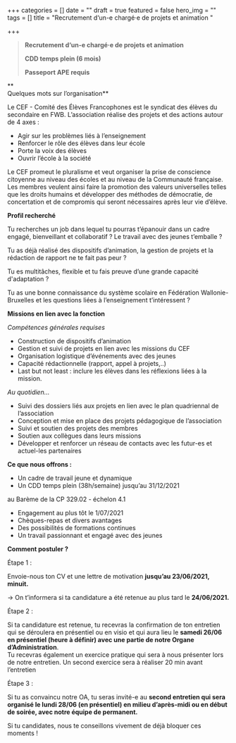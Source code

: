 +++
categories = []
date = ""
draft = true
featured = false
hero_img = ""
tags = []
title = "Recrutement d‘un-e chargé·e de projets et animation "

+++
> **Recrutement d‘un-e chargé·e de projets et animation**
>
> **CDD temps plein (6 mois)**
>
> **Passeport APE requis**

**  
Quelques mots sur l’organisation**

Le CEF - Comité des Élèves Francophones est le syndicat des élèves du secondaire en FWB. L’association réalise des projets et des actions autour de 4 axes :

* Agir sur les problèmes liés à l’enseignement
* Renforcer le rôle des élèves dans leur école
* Porte la voix des élèves
* Ouvrir l’école à la société

Le CEF promeut le pluralisme et veut organiser la prise de conscience citoyenne au niveau des écoles et au niveau de la Communauté française. Les membres veulent ainsi faire la promotion des valeurs universelles telles que les droits humains et développer des méthodes de démocratie, de concertation et de compromis qui seront nécessaires après leur vie d’élève.

**Profil recherché**

Tu recherches un job dans lequel tu pourras t’épanouir dans un cadre engagé, bienveillant et collaboratif ? Le travail avec des jeunes t’emballe ?

Tu as déjà réalisé des dispositifs d’animation, la gestion de projets et la rédaction de rapport ne te fait pas peur ?

Tu es multitâches, flexible et tu fais preuve d’une grande capacité d'adaptation ?  
  
Tu as une bonne connaissance du système scolaire en Fédération Wallonie-Bruxelles et les questions liées à l’enseignement t’intéressent ?

**Missions en lien avec la fonction**

_Compétences générales requises_

* Construction de dispositifs d’animation
* Gestion et suivi de projets en lien avec les missions du CEF
* Organisation logistique d’événements avec des jeunes
* Capacité rédactionnelle (rapport, appel à projets,..)
* Last but not least : inclure les élèves dans les réflexions liées à la mission.

_Au quotidien…_

* Suivi des dossiers liés aux projets en lien avec le plan quadriennal de l’association
* Conception et mise en place des projets pédagogique de l’association
* Suivi et soutien des projets des membres
* Soutien aux collègues dans leurs missions
* Développer et renforcer un réseau de contacts avec les futur-es et actuel-les partenaires

**Ce que nous offrons :**

* Un cadre de travail jeune et dynamique
* Un CDD temps plein (38h/semaine) jusqu’au 31/12/2021

au Barème de la CP 329.02 - échelon 4.1

* Engagement au plus tôt le 1/07/2021
* Chèques-repas et divers avantages
* Des possibilités de formations continues
* Un travail passionnant et engagé avec des jeunes

**Comment postuler ?**

Étape 1 :

Envoie-nous ton CV et une lettre de motivation **jusqu’au 23/06/2021, minuit.**

→ On t’informera si ta candidature a été retenue au plus tard le **24/06/2021.**

Étape 2 :

Si ta candidature est retenue, tu recevras la confirmation de ton entretien qui se déroulera en présentiel ou en visio et qui aura lieu le **samedi 26/06 en présentiel (heure à définir) avec une partie de notre Organe d’Administration**.   
Tu recevras également un exercice pratique qui sera à nous présenter lors de notre entretien. Un second exercice sera à réaliser 20 min avant l’entretien

Étape 3 :

Si tu as convaincu notre OA, tu seras invité-e au **second entretien qui sera organisé le lundi 28/06 (en présentiel) en milieu d’après-midi ou en début de soirée, avec notre équipe de permanent.**

  
Si tu candidates, nous te conseillons vivement de déjà bloquer ces moments !